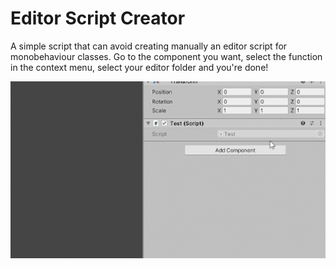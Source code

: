# Editor Script Creator
A simple script that can avoid creating manually an editor script for monobehaviour classes.
Go to the component you want, select the function in the context menu, select your editor folder and you're done!

![](editor_example.gif)
